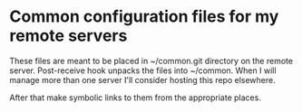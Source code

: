# Common configuration files for my remote servers
These files are meant to be placed in ~/common.git directory on the
remote server. Post-receive hook unpacks the files into ~/common.
When I will manage more than one server I'll consider hosting this
repo elsewhere.

After that make symbolic links to them from the appropriate places.
